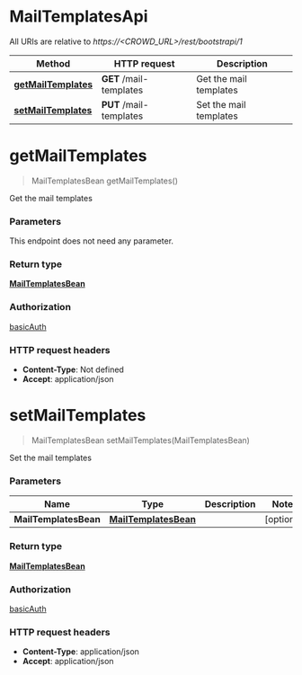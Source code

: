 # MailTemplatesApi

All URIs are relative to *https://&lt;CROWD_URL&gt;/rest/bootstrapi/1*

| Method | HTTP request | Description |
|------------- | ------------- | -------------|
| [**getMailTemplates**](MailTemplatesApi.md#getMailTemplates) | **GET** /mail-templates | Get the mail templates |
| [**setMailTemplates**](MailTemplatesApi.md#setMailTemplates) | **PUT** /mail-templates | Set the mail templates |


<a name="getMailTemplates"></a>
# **getMailTemplates**
> MailTemplatesBean getMailTemplates()

Get the mail templates

### Parameters
This endpoint does not need any parameter.

### Return type

[**MailTemplatesBean**](../Models/MailTemplatesBean.md)

### Authorization

[basicAuth](../README.md#basicAuth)

### HTTP request headers

- **Content-Type**: Not defined
- **Accept**: application/json

<a name="setMailTemplates"></a>
# **setMailTemplates**
> MailTemplatesBean setMailTemplates(MailTemplatesBean)

Set the mail templates

### Parameters

|Name | Type | Description  | Notes |
|------------- | ------------- | ------------- | -------------|
| **MailTemplatesBean** | [**MailTemplatesBean**](../Models/MailTemplatesBean.md)|  | [optional] |

### Return type

[**MailTemplatesBean**](../Models/MailTemplatesBean.md)

### Authorization

[basicAuth](../README.md#basicAuth)

### HTTP request headers

- **Content-Type**: application/json
- **Accept**: application/json

